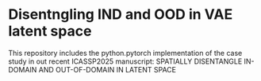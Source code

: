 # Disentngling IND and OOD in VAE latent space
This repository includes the python.pytorch implementation of the case study in out recent ICASSP2025 manuscript:
SPATIALLY DISENTANGLE IN-DOMAIN AND OUT-OF-DOMAIN IN LATENT SPACE
